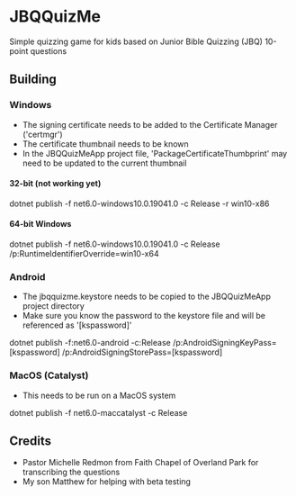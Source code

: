 # JBQQuizMe

Simple quizzing game for kids based on Junior Bible Quizzing (JBQ) 10-point questions

## Building

### Windows

- The signing certificate needs to be added to the Certificate Manager ('certmgr')
- The certificate thumbnail needs to be known
- In the JBQQuizMeApp project file, 'PackageCertificateThumbprint' may need to be updated to the current thumbnail

#### 32-bit (not working yet)
dotnet publish -f net6.0-windows10.0.19041.0 -c Release -r win10-x86

#### 64-bit Windows
dotnet publish -f net6.0-windows10.0.19041.0 -c Release /p:RuntimeIdentifierOverride=win10-x64

### Android

- The jbqquizme.keystore needs to be copied to the JBQQuizMeApp project directory
- Make sure you know the password to the keystore file and will be referenced as '[kspassword]'

dotnet publish -f:net6.0-android -c:Release /p:AndroidSigningKeyPass=[kspassword] /p:AndroidSigningStorePass=[kspassword]

### MacOS (Catalyst)

- This needs to be run on a MacOS system

dotnet publish -f net6.0-maccatalyst -c Release

## Credits

- Pastor Michelle Redmon from Faith Chapel of Overland Park for transcribing the questions
- My son Matthew for helping with beta testing
